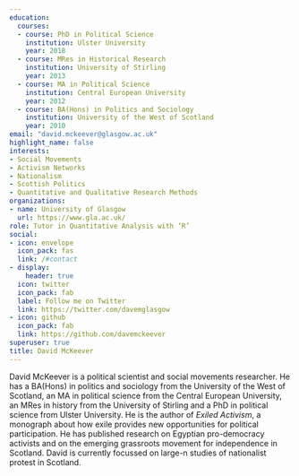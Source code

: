```yaml
---
education:
  courses:
  - course: PhD in Political Science
    institution: Ulster University
    year: 2018
  - course: MRes in Historical Research
    institution: University of Stirling
    year: 2013
  - course: MA in Political Science
    institution: Central European University
    year: 2012
  - course: BA(Hons) in Politics and Sociology
    institution: University of the West of Scotland
    year: 2010
email: "david.mckeever@glasgow.ac.uk"
highlight_name: false
interests:
- Social Movements
- Activism Networks
- Nationalism
- Scottish Politics
- Quantitative and Qualitative Research Methods
organizations:
- name: University of Glasgow
  url: https://www.gla.ac.uk/
role: Tutor in Quantitative Analysis with ‘R’
social:
- icon: envelope
  icon_pack: fas
  link: /#contact
- display:
    header: true
  icon: twitter
  icon_pack: fab
  label: Follow me on Twitter
  link: https://twitter.com/davemglasgow
- icon: github
  icon_pack: fab
  link: https://github.com/davemckeever
superuser: true
title: David McKeever
---
```


David McKeever is a political scientist and social movements researcher. He has a BA(Hons) in politics and sociology from the University of the West of Scotland, an MA in political science from the Central European University, an MRes in history from the University of Stirling and a PhD in political science from Ulster University. He is the author of *Exiled Activism*, a monograph about how exile provides new opportunities for political participation. He has published research on Egyptian pro-democracy activists and on the emerging grassroots movement for independence in Scotland. David is currently focussed on large-n studies of nationalist protest in Scotland.

